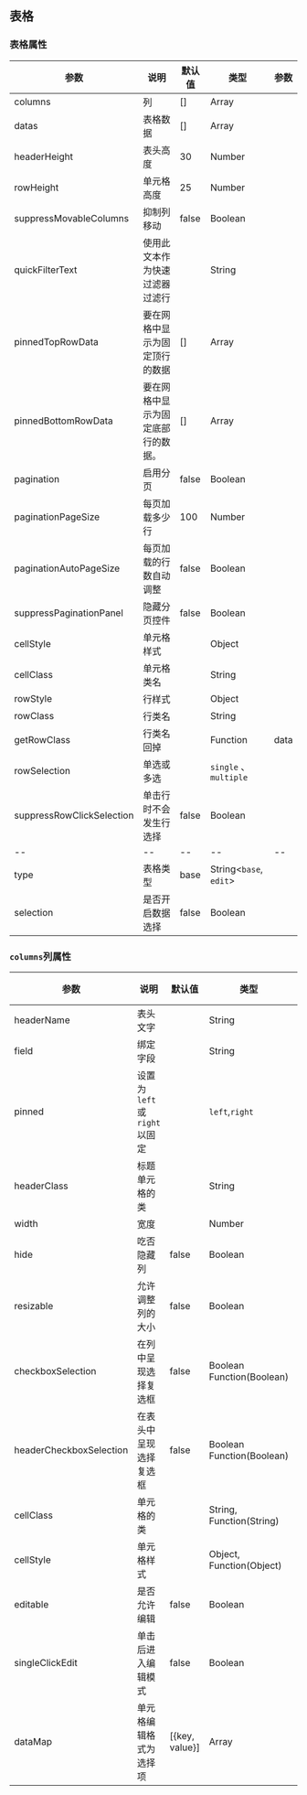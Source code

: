 ## 表格

### 表格属性

| 参数                      | 说明                               | 默认值 | 类型                   | 参数 |
| ------------------------- | ---------------------------------- | ------ | ---------------------- | ---- |
| columns                   | 列                                 | []     | Array                  |      |
| datas                     | 表格数据                           | []     | Array                  |      |
| headerHeight              | 表头高度                           | 30     | Number                 |      |
| rowHeight                 | 单元格高度                         | 25     | Number                 |      |
| suppressMovableColumns    | 抑制列移动                         | false  | Boolean                |      |
| quickFilterText           | 使用此文本作为快速过滤器过滤行     |        | String                 |      |
| pinnedTopRowData          | 要在网格中显示为固定顶行的数据     | []     | Array                  |      |
| pinnedBottomRowData       | 要在网格中显示为固定底部行的数据。 | []     | Array                  |      |
| pagination                | 启用分页                           | false  | Boolean                |      |
| paginationPageSize        | 每页加载多少行                     | 100    | Number                 |      |
| paginationAutoPageSize    | 每页加载的行数自动调整             | false  | Boolean                |      |
| suppressPaginationPanel   | 隐藏分页控件                       | false  | Boolean                |      |
| cellStyle                 | 单元格样式                         |        | Object                 |      |
| cellClass                 | 单元格类名                         |        | String                 |      |
| rowStyle                  | 行样式                             |        | Object                 |      |
| rowClass                  | 行类名                             |        | String                 |      |
| getRowClass               | 行类名回掉                         |        | Function               | data |
| rowSelection              | 单选或多选                         |        | `single` 、`multiple`  |      |
| suppressRowClickSelection | 单击行时不会发生行选择             | false  | Boolean                |      |
| --                        | --                                 | --     | --                     | --   |
| type                      | 表格类型                           | base   | String<`base`, `edit`> |      |
| selection                 | 是否开启数据选择                   | false  | Boolean                |      |

### `columns`列属性

| 参数                    | 说明                        | 默认值         | 类型                      | 参数 |
| ----------------------- | --------------------------- | -------------- | ------------------------- | ---- |
| headerName              | 表头文字                    |                | String                    |      |
| field                   | 绑定字段                    |                | String                    |      |
| pinned                  | 设置为`left`或`right`以固定 |                | `left`,`right`            |      |
| headerClass             | 标题单元格的类              |                | String                    |      |
| width                   | 宽度                        |                | Number                    |      |
| hide                    | 吃否隐藏列                  | false          | Boolean                   |      |
| resizable               | 允许调整列的大小            | false          | Boolean                   |      |
| checkboxSelection       | 在列中呈现选择复选框        | false          | Boolean Function(Boolean) |      |
| headerCheckboxSelection | 在表头中呈现选择复选框      | false          | Boolean Function(Boolean) |      |
| cellClass               | 单元格的类                  |                | String, Function(String)  |      |
| cellStyle               | 单元格样式                  |                | Object, Function(Object)  |      |
| editable                | 是否允许编辑                | false          | Boolean                   |      |
| singleClickEdit         | 单击后进入编辑模式          | false          | Boolean                   |      |
| dataMap                 | 单元格编辑格式为选择项      | [{key, value}] | Array                     |      |

